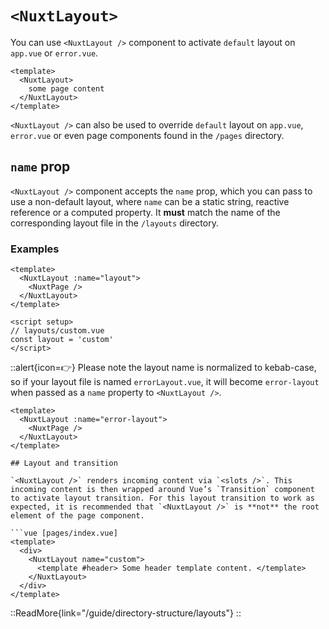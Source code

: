 # `<NuxtLayout>`

You can use `<NuxtLayout />` component to activate `default` layout on `app.vue` or `error.vue`.

```vue [/app.vue]
<template>
  <NuxtLayout>
    some page content
  </NuxtLayout>
</template>
```

`<NuxtLayout />` can also be used to override `default` layout on `app.vue`, `error.vue` or even page components found in the `/pages` directory.

## `name` prop

`<NuxtLayout />` component accepts the `name` prop, which you can pass to use a non-default layout, where `name` can be a static string, reactive reference or a computed property. It **must** match the name of the corresponding layout file in the `/layouts` directory.

### Examples

```vue [pages/index.vue]
<template>
  <NuxtLayout :name="layout">
    <NuxtPage />
  </NuxtLayout>
</template>

<script setup>
// layouts/custom.vue
const layout = 'custom'
</script>
```

::alert{icon=👉}
Please note the layout name is normalized to kebab-case, so if your layout file is named `errorLayout.vue`, it will become `error-layout` when passed as a `name` property to `<NuxtLayout />`.

```vue [/error.vue]
<template>
  <NuxtLayout :name="error-layout">
    <NuxtPage />
  </NuxtLayout>
</template>

## Layout and transition

`<NuxtLayout />` renders incoming content via `<slots />`. This incoming content is then wrapped around Vue’s `Transition` component to activate layout transition. For this layout transition to work as expected, it is recommended that `<NuxtLayout />` is **not** the root element of the page component.

```vue [pages/index.vue]
<template>
  <div>
    <NuxtLayout name="custom">
      <template #header> Some header template content. </template>
    </NuxtLayout>
  </div>
</template>
```

::ReadMore{link="/guide/directory-structure/layouts"}
::
